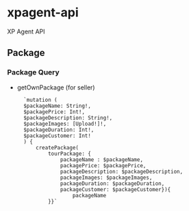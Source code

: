 # xpagent-api
XP Agent API

## Package

### Package Query
- getOwnPackage (for seller)
    >
        `mutation (
        $packageName: String!,
        $packagePrice: Int!,
        $packageDescription: String!,
        $packageImages: [Upload!]!,
        $packageDuration: Int!,
        $packageCustomer: Int!
        ) {
            createPackage(
                tourPackage: {
                    packageName : $packageName, 
                    packagePrice: $packagePrice, 
                    packageDescription: $packageDescription, 
                    packageImages: $packageImages, 
                    packageDuration: $packageDuration, 
                    packageCustomer: $packageCustomer}){
                        packageName
                }}`